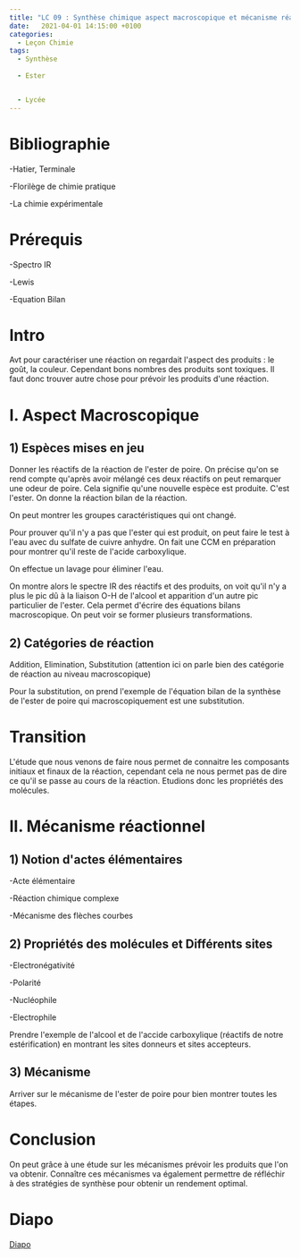 ```yaml
---
title: "LC 09 : Synthèse chimique aspect macroscopique et mécanisme réactionnel"
date:   2021-04-01 14:15:00 +0100
categories:
  - Leçon Chimie
tags:
  - Synthèse
  
  - Ester


  - Lycée
---
```

# Bibliographie
-Hatier, Terminale

-Florilège de chimie pratique

-La chimie expérimentale

# Prérequis 
-Spectro IR

-Lewis

-Equation Bilan

# Intro
Avt pour caractériser une réaction on regardait l'aspect des produits : le goût, la couleur. Cependant bons nombres des produits sont toxiques. Il faut donc trouver autre chose pour prévoir les produits d'une réaction.

# I. Aspect Macroscopique
## 1) Espèces mises en jeu

Donner les réactifs de la réaction de l'ester de poire. On précise qu'on se rend compte qu'après avoir mélangé ces deux réactifs on peut remarquer une odeur de poire. Cela signifie qu'une nouvelle espèce est produite. C'est l'ester. On donne la réaction bilan de la réaction.

On peut montrer les groupes caractéristiques qui ont changé.

Pour prouver qu'il n'y a pas que l'ester qui est produit, on peut faire le test à l'eau avec du sulfate de cuivre anhydre. 
On fait une CCM en préparation pour montrer qu'il reste de l'acide carboxylique.

On effectue un lavage pour éliminer l'eau.

On montre alors le spectre IR des réactifs et des produits, on voit qu'il n'y a plus le pic dû à la liaison O-H de l'alcool et apparition d'un autre pic particulier de l'ester. Cela permet d'écrire des équations bilans macroscopique. On peut voir se former plusieurs transformations.

## 2) Catégories de réaction
Addition, Elimination, Substitution (attention ici on parle bien des catégorie de réaction au niveau macroscopique)

Pour la substitution, on prend l'exemple de l'équation bilan de la synthèse de l'ester de poire qui macroscopiquement est une substitution. 

# Transition 
L'étude que nous venons de faire nous permet de connaitre les composants initiaux et finaux de la réaction, cependant cela ne nous permet pas de dire ce qu'il se passe au cours de la réaction. Etudions donc les propriétés des molécules.

# II. Mécanisme réactionnel
## 1) Notion d'actes élémentaires
-Acte élémentaire

-Réaction chimique complexe

-Mécanisme des flèches courbes

## 2) Propriétés des molécules et Différents sites
-Electronégativité

-Polarité

-Nucléophile

-Electrophile

Prendre l'exemple de l'alcool et de l'accide carboxylique (réactifs de notre estérification) en montrant les sites donneurs et sites accepteurs. 

## 3) Mécanisme 

Arriver sur le mécanisme de l'ester de poire pour bien montrer toutes les étapes.

# Conclusion

On peut grâce à une étude sur les mécanismes prévoir les produits que l'on va obtenir. Connaître ces mécanismes va également permettre de réfléchir à des stratégies de synthèse pour obtenir un rendement optimal. 

# Diapo

[Diapo](/assets/pdf/LC_9.pdf)
